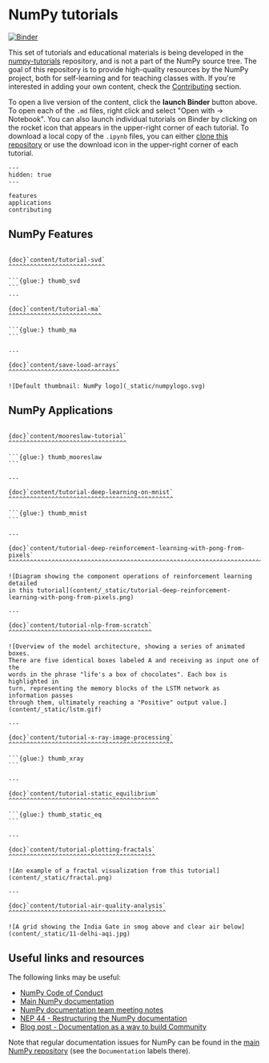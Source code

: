 # NumPy tutorials

[![Binder](https://mybinder.org/badge_logo.svg)][launch_binder]

[launch_binder]: https://mybinder.org/v2/gh/numpy/numpy-tutorials/main?urlpath=lab/tree/content

This set of tutorials and educational materials is being developed in the
[numpy-tutorials](https://github.com/numpy/numpy-tutorials) repository, and is
not a part of the NumPy source tree. The goal of this repository is to provide
high-quality resources by the NumPy project, both for self-learning and for
teaching classes with. If you're interested in adding your own content, check
the [Contributing](contributing.md) section.

To open a live version of the content, click the **launch Binder** button above.
To open each of the `.md` files, right click and select "Open with -> Notebook".
You can also launch individual tutorials on Binder by clicking on the rocket
icon that appears in the upper-right corner of each tutorial. To download a
local copy of the `.ipynb` files, you can either
[clone this repository](https://docs.github.com/en/github/creating-cloning-and-archiving-repositories/cloning-a-repository)
or use the download icon in the upper-right corner of each tutorial.

```{toctree}
---
hidden: true
---

features
applications
contributing
```

## NumPy Features

````{panels}

{doc}`content/tutorial-svd`
^^^^^^^^^^^^^^^^^^^^^^^^^^^

```{glue:} thumb_svd
```
---

{doc}`content/tutorial-ma`
^^^^^^^^^^^^^^^^^^^^^^^^^^

```{glue:} thumb_ma
```

---

{doc}`content/save-load-arrays`
^^^^^^^^^^^^^^^^^^^^^^^^^^^^^^^

![Default thumbnail: NumPy logo](_static/numpylogo.svg)
````

## NumPy Applications

````{panels}

{doc}`content/mooreslaw-tutorial`
^^^^^^^^^^^^^^^^^^^^^^^^^^^^^^^^^

```{glue:} thumb_mooreslaw
```

---

{doc}`content/tutorial-deep-learning-on-mnist`
^^^^^^^^^^^^^^^^^^^^^^^^^^^^^^^^^^^^^^^^^^^^^^

```{glue:} thumb_mnist
```

---

{doc}`content/tutorial-deep-reinforcement-learning-with-pong-from-pixels`
^^^^^^^^^^^^^^^^^^^^^^^^^^^^^^^^^^^^^^^^^^^^^^^^^^^^^^^^^^^^^^^^^^^^^^^^^

![Diagram showing the component operations of reinforcement learning detailed
in this tutorial](content/_static/tutorial-deep-reinforcement-learning-with-pong-from-pixels.png)

---

{doc}`content/tutorial-nlp-from-scratch`
^^^^^^^^^^^^^^^^^^^^^^^^^^^^^^^^^^^^^^^^

![Overview of the model architecture, showing a series of animated boxes.
There are five identical boxes labeled A and receiving as input one of the
words in the phrase "life's a box of chocolates". Each box is highlighted in
turn, representing the memory blocks of the LSTM network as information passes
through them, ultimately reaching a "Positive" output value.](content/_static/lstm.gif)

---

{doc}`content/tutorial-x-ray-image-processing`
^^^^^^^^^^^^^^^^^^^^^^^^^^^^^^^^^^^^^^^^^^^^^^

```{glue:} thumb_xray
```

---

{doc}`content/tutorial-static_equilibrium`
^^^^^^^^^^^^^^^^^^^^^^^^^^^^^^^^^^^^^^^^^^

```{glue:} thumb_static_eq
```

---

{doc}`content/tutorial-plotting-fractals`
^^^^^^^^^^^^^^^^^^^^^^^^^^^^^^^^^^^^^^^^^

![An example of a fractal visualization from this tutorial](content/_static/fractal.png)

---

{doc}`content/tutorial-air-quality-analysis`
^^^^^^^^^^^^^^^^^^^^^^^^^^^^^^^^^^^^^^^^^^^^

![A grid showing the India Gate in smog above and clear air below](content/_static/11-delhi-aqi.jpg)

````

## Useful links and resources

The following links may be useful:

- [NumPy Code of Conduct](https://numpy.org/code-of-conduct/)
- [Main NumPy documentation](https://numpy.org/doc/stable/)
- [NumPy documentation team meeting notes](https://hackmd.io/oB_boakvRqKR-_2jRV-Qjg?both)
- [NEP 44 - Restructuring the NumPy documentation](https://numpy.org/neps/nep-0044-restructuring-numpy-docs.html)
- [Blog post - Documentation as a way to build Community](https://labs.quansight.org/blog/2020/03/documentation-as-a-way-to-build-community/)

Note that regular documentation issues for NumPy can be found in the [main NumPy
repository](https://github.com/numpy/numpy/issues) (see the `Documentation`
labels there).
